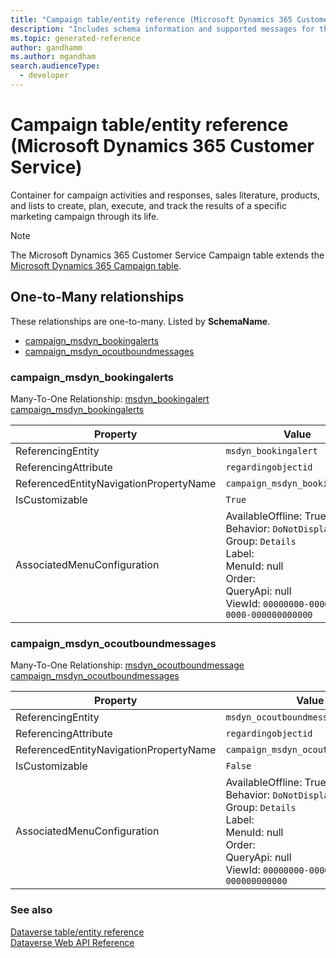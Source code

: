 ```yaml
---
title: "Campaign table/entity reference (Microsoft Dynamics 365 Customer Service)"
description: "Includes schema information and supported messages for the Campaign table/entity with Microsoft Dynamics 365 Customer Service."
ms.topic: generated-reference
author: gandhamm
ms.author: mgandham
search.audienceType: 
  - developer
---
```


# Campaign table/entity reference (Microsoft Dynamics 365 Customer Service)

Container for campaign activities and responses, sales literature, products, and lists to create, plan, execute, and track the results of a specific marketing campaign through its life.

> [!NOTE]
> The Microsoft Dynamics 365 Customer Service Campaign table extends the [Microsoft Dynamics 365 Campaign table](/dynamics365/developer/reference/entities/campaign).




## One-to-Many relationships

These relationships are one-to-many. Listed by **SchemaName**.

- [campaign_msdyn_bookingalerts](#BKMK_campaign_msdyn_bookingalerts)
- [campaign_msdyn_ocoutboundmessages](#BKMK_campaign_msdyn_ocoutboundmessages)

### <a name="BKMK_campaign_msdyn_bookingalerts"></a> campaign_msdyn_bookingalerts

Many-To-One Relationship: [msdyn_bookingalert campaign_msdyn_bookingalerts](msdyn_bookingalert.md#BKMK_campaign_msdyn_bookingalerts)

|Property|Value|
|---|---|
|ReferencingEntity|`msdyn_bookingalert`|
|ReferencingAttribute|`regardingobjectid`|
|ReferencedEntityNavigationPropertyName|`campaign_msdyn_bookingalerts`|
|IsCustomizable|`True`|
|AssociatedMenuConfiguration|AvailableOffline: True<br />Behavior: `DoNotDisplay`<br />Group: `Details`<br />Label: <br />MenuId: null<br />Order: <br />QueryApi: null<br />ViewId: `00000000-0000-0000-0000-000000000000`|

### <a name="BKMK_campaign_msdyn_ocoutboundmessages"></a> campaign_msdyn_ocoutboundmessages

Many-To-One Relationship: [msdyn_ocoutboundmessage campaign_msdyn_ocoutboundmessages](msdyn_ocoutboundmessage.md#BKMK_campaign_msdyn_ocoutboundmessages)

|Property|Value|
|---|---|
|ReferencingEntity|`msdyn_ocoutboundmessage`|
|ReferencingAttribute|`regardingobjectid`|
|ReferencedEntityNavigationPropertyName|`campaign_msdyn_ocoutboundmessages`|
|IsCustomizable|`False`|
|AssociatedMenuConfiguration|AvailableOffline: True<br />Behavior: `DoNotDisplay`<br />Group: `Details`<br />Label: <br />MenuId: null<br />Order: <br />QueryApi: null<br />ViewId: `00000000-0000-0000-0000-000000000000`|



### See also

[Dataverse table/entity reference](/power-apps/developer/data-platform/reference/about-entity-reference)  
[Dataverse Web API Reference](/power-apps/developer/data-platform/webapi/reference/about)   

